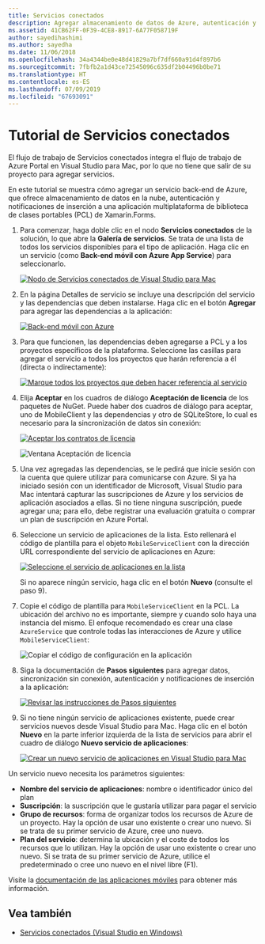 ```yaml
---
title: Servicios conectados
description: Agregar almacenamiento de datos de Azure, autenticación y notificaciones de inserción a aplicaciones móviles desde Visual Studio para Mac
ms.assetid: 41CB62FF-0F39-4CE8-8917-6A77F058719F
author: sayedihashimi
ms.author: sayedha
ms.date: 11/06/2018
ms.openlocfilehash: 34a4344be0e48d41829a7bf7df660a91d4f897b6
ms.sourcegitcommit: 7fbfb2a1d43ce72545096c635df2b04496b0be71
ms.translationtype: HT
ms.contentlocale: es-ES
ms.lasthandoff: 07/09/2019
ms.locfileid: "67693091"
---
```

# <a name="connected-services-walkthrough"></a>Tutorial de Servicios conectados

El flujo de trabajo de Servicios conectados integra el flujo de trabajo de Azure Portal en Visual Studio para Mac, por lo que no tiene que salir de su proyecto para agregar servicios.

En este tutorial se muestra cómo agregar un servicio back-end de Azure, que ofrece almacenamiento de datos en la nube, autenticación y notificaciones de inserción a una aplicación multiplataforma de biblioteca de clases portables (PCL) de Xamarin.Forms.

1. Para comenzar, haga doble clic en el nodo **Servicios conectados** de la solución, lo que abre la **Galería de servicios**.
  Se trata de una lista de todos los servicios disponibles para el tipo de aplicación. Haga clic en un servicio (como **Back-end móvil con Azure App Service**) para seleccionarlo.

    [![Nodo de Servicios conectados de Visual Studio para Mac](media/connected-services-image001-sml.png "Nodo de Servicios conectados de Visual Studio para Mac")](media/connected-services-image001.png#lightbox)

2. En la página Detalles de servicio se incluye una descripción del servicio y las dependencias que deben instalarse.
  Haga clic en el botón **Agregar** para agregar las dependencias a la aplicación:

    [![Back-end móvil con Azure](media/connected-services-image002-sml.png "Back-end móvil con Azure")](media/connected-services-image002.png#lightbox)

3. Para que funcionen, las dependencias deben agregarse a PCL y a los proyectos específicos de la plataforma.
  Seleccione las casillas para agregar el servicio a todos los proyectos que harán referencia a él (directa o indirectamente):

    [![Marque todos los proyectos que deben hacer referencia al servicio](media/connected-services-image003-sml.png "Marque todos los proyectos que deben hacer referencia al servicio")](media/connected-services-image003.png#lightbox)

4. Elija **Aceptar** en los cuadros de diálogo **Aceptación de licencia** de los paquetes de NuGet.
  Puede haber dos cuadros de diálogo para aceptar, uno de MobileClient y las dependencias y otro de SQLiteStore, lo cual es necesario para la sincronización de datos sin conexión:

    [![Aceptar los contratos de licencia](media/connected-services-image004-sml.png "Aceptar los contratos de licencia")](media/connected-services-image004.png#lightbox)

    ![Ventana Aceptación de licencia](media/connected-services-image005.png "Ventana Aceptación de licencia")

5. Una vez agregadas las dependencias, se le pedirá que inicie sesión con la cuenta que quiere utilizar para comunicarse con Azure.
  Si ya ha iniciado sesión con un identificador de Microsoft, Visual Studio para Mac intentará capturar las suscripciones de Azure y los servicios de aplicación asociados a ellas. Si no tiene ninguna suscripción, puede agregar una; para ello, debe registrar una evaluación gratuita o comprar un plan de suscripción en Azure Portal.

6. Seleccione un servicio de aplicaciones de la lista. Esto rellenará el código de plantilla para el objeto `MobileServiceClient` con la dirección URL correspondiente del servicio de aplicaciones en Azure:

    [![Seleccione el servicio de aplicaciones en la lista](media/connected-services-image006-sml.png "Seleccione el servicio de aplicaciones en la lista")](media/connected-services-image006.png#lightbox)

    Si no aparece ningún servicio, haga clic en el botón **Nuevo** (consulte el paso 9).

7. Copie el código de plantilla para `MobileServiceClient` en la PCL. La ubicación del archivo no es importante, siempre y cuando solo haya una instancia del mismo.
  El enfoque recomendado es crear una clase `AzureService` que controle todas las interacciones de Azure y utilice `MobileServiceClient`:

    ![Copiar el código de configuración en la aplicación](media/connected-services-image007.png "Copiar el código de configuración en la aplicación")

8. Siga la documentación de **Pasos siguientes** para agregar datos, sincronización sin conexión, autenticación y notificaciones de inserción a la aplicación:

    [![Revisar las instrucciones de Pasos siguientes](media/connected-services-image008-sml.png "Revisar las instrucciones de Pasos siguientes")](media/connected-services-image008.png#lightbox)

9. Si no tiene ningún servicio de aplicaciones existente, puede crear servicios nuevos desde Visual Studio para Mac.
  Haga clic en el botón **Nuevo** en la parte inferior izquierda de la lista de servicios para abrir el cuadro de diálogo **Nuevo servicio de aplicaciones**:

    [![Crear un nuevo servicio de aplicaciones en Visual Studio para Mac](media/connected-services-image009-sml.png "Crear un nuevo servicio de aplicaciones en Visual Studio para Mac")](media/connected-services-image009.png#lightbox)

Un servicio nuevo necesita los parámetros siguientes:

- **Nombre del servicio de aplicaciones**: nombre o identificador único del plan
- **Suscripción**: la suscripción que le gustaría utilizar para pagar el servicio
- **Grupo de recursos**: forma de organizar todos los recursos de Azure de un proyecto. Hay la opción de usar uno existente o crear uno nuevo. Si se trata de su primer servicio de Azure, cree uno nuevo.
- **Plan del servicio**: determina la ubicación y el coste de todos los recursos que lo utilizan. Hay la opción de usar uno existente o crear uno nuevo. Si se trata de su primer servicio de Azure, utilice el predeterminado o cree uno nuevo en el nivel libre (F1).

Visite la [documentación de las aplicaciones móviles](/azure/app-service-mobile/) para obtener más información.

## <a name="see-also"></a>Vea también

- [Servicios conectados (Visual Studio en Windows)](/visualstudio/azure/vs-azure-tools-connected-services-storage)